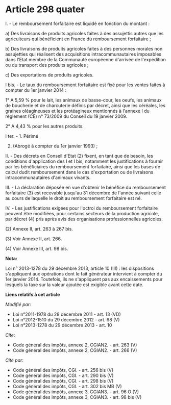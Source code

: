 # Article 298 quater

I. - Le remboursement forfaitaire est liquidé en fonction du montant :

a) Des livraisons de produits agricoles faites à des assujettis autres que les agriculteurs qui bénéficient en France du
remboursement forfaitaire ;

b) Des livraisons de produits agricoles faites à des personnes morales non assujetties qui réalisent des acquisitions
intracommunautaires imposables dans l'Etat membre de la Communauté européenne d'arrivée de l'expédition ou du transport des
produits agricoles ;

c) Des exportations de produits agricoles.

I bis. - Le taux du remboursement forfaitaire est fixé pour les ventes faites à compter du 1er janvier 2014 :

1° A 5,59 % pour le lait, les animaux de basse-cour, les oeufs, les animaux de boucherie et de charcuterie définis par
décret, ainsi que les céréales, les graines oléagineuses et les protéagineux mentionnés à l'annexe I du règlement (CE) n°
73/2009 du Conseil du 19 janvier 2009.

2° A 4,43 % pour les autres produits.

I ter. - 1. Périmé

2. (Abrogé à compter du 1er janvier 1993) ;

II. - Des décrets en Conseil d'Etat (2) fixent, en tant que de besoin, les conditions d'application des I et I bis, notamment
les justifications à fournir par les bénéficiaires du remboursement forfaitaire, ainsi que les bases de calcul dudit
remboursement dans le cas d'exportation ou de livraisons intracommunautaires d'animaux vivants.

III. - La déclaration déposée en vue d'obtenir le bénéfice du remboursement forfaitaire (3) est recevable jusqu'au 31
décembre de l'année suivant celle au cours de laquelle le droit au remboursement forfaitaire est né.

IV. - Les justifications exigées pour l'octroi du remboursement forfaitaire peuvent être modifiées, pour certains secteurs de
la production agricole, par décret (4) pris après avis des organisations professionnelles agricoles.

(2) Annexe II, art. 263 à 267 bis.

(3) Voir Annexe II, art. 266.

(4) Voir Annexe III, art. 98 bis.

**Nota:**

Loi n° 2013-1278 du 29 décembre 2013, article 10 (III) : les dispositions s'appliquent aux opérations dont le fait générateur
intervient à compter du 1er janvier 2014. Toutefois, ils ne s'appliquent pas aux encaissements pour lesquels la taxe sur la
valeur ajoutée est exigible avant cette date.

**Liens relatifs à cet article**

_Modifié par_:

  - Loi n°2011-1978 du 28 décembre 2011 - art. 13 (VD)
  - Loi n°2012-1510 du 29 décembre 2012 - art. 68 (V)
  - Loi n°2013-1278 du 29 décembre 2013 - art. 10

_Cite_:

  - Code général des impôts, annexe 2, CGIAN2. - art. 263 (V)
  - Code général des impôts, annexe 2, CGIAN2. - art. 266 (V)

_Cité par_:

  - Code général des impôts, CGI. - art. 256 bis (V)
  - Code général des impôts, CGI. - art. 290 bis (V)
  - Code général des impôts, CGI. - art. 298 bis (V)
  - Code général des impôts, CGI. - art. 302 bis MB (V)
  - Code général des impôts, annexe 3, CGIAN3. - art. 96 O (V)
  - Code général des impôts, annexe 3, CGIAN3. - art. 98 bis (V)
